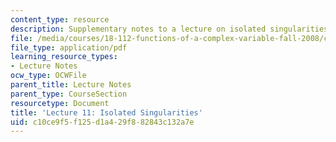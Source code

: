 ```yaml
---
content_type: resource
description: Supplementary notes to a lecture on isolated singularities.
file: /media/courses/18-112-functions-of-a-complex-variable-fall-2008/c10ce9f5f125d1a429f882843c132a7e_lecture11.pdf
file_type: application/pdf
learning_resource_types:
- Lecture Notes
ocw_type: OCWFile
parent_title: Lecture Notes
parent_type: CourseSection
resourcetype: Document
title: 'Lecture 11: Isolated Singularities'
uid: c10ce9f5-f125-d1a4-29f8-82843c132a7e
---
```

